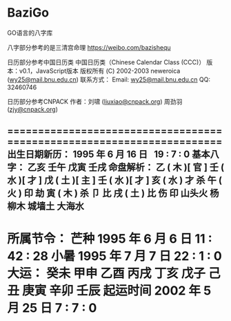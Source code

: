 # BaziGo
GO语言的八字库

八字部分参考的是三清宫命理
https://weibo.com/bazishequ

日历部分参考中国日历类
中国日历类（Chinese Calendar Class (CCC)）
版本：v0.1，JavaScript版本
版权所有 (C) 2002-2003 neweroica (wy25@mail.bnu.edu.cn)
联系方式： Email:  wy25@mail.bnu.edu.cn
QQ: 32460746

日历部分参考CNPACK
作者：刘啸 (liuxiao@cnpack.org)
周劲羽(zjy@cnpack.org)



 ======================================================================
 出生日期新历：  1995 年 6 月 16 日   19 : 7 : 0
 基本八字： 乙亥 壬午 戊寅 壬戌
 命盘解析：
 乙 ( 木 )[ 官 ]      壬 ( 水 )[ 才 ]         戊 ( 土 )[ 主 ]         壬 ( 水 )[ 才 ]
 亥 ( 水 ) 才 杀      午 ( 火 ) 印 劫         寅 ( 木 ) 杀 卩 比      戌 ( 土 ) 比 伤 印
 山头火               杨柳木                  城墙土                  大海水
 ----------------------------------------------------------------------
 所属节令：
 芒种 1995 年 6 月 6 日   11 : 42 : 28
 小暑 1995 年 7 月 7 日   22 : 1 : 0
 大运： 癸未 甲申 乙酉 丙戌 丁亥 戊子 己丑 庚寅 辛卯 壬辰
 起运时间 2002 年 5 月 25 日   7 : 7 : 0
 ======================================================================


